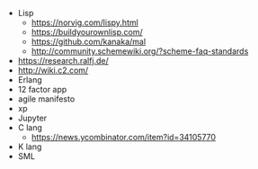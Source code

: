 * Lisp
  * https://norvig.com/lispy.html
  * https://buildyourownlisp.com/
  * https://github.com/kanaka/mal
  * http://community.schemewiki.org/?scheme-faq-standards
* https://research.ralfj.de/
* http://wiki.c2.com/
* Erlang
* 12 factor app
* agile manifesto
* xp
* Jupyter
* C lang
  * https://news.ycombinator.com/item?id=34105770
* K lang
* SML
